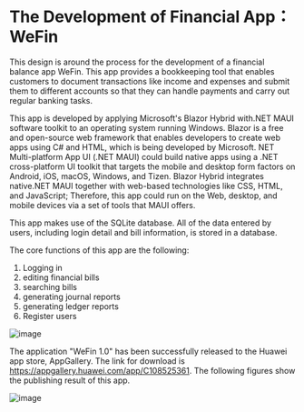 # The Development of Financial App：WeFin
This design is around the process for the development of a financial balance app WeFin.
This app provides a bookkeeping tool that enables customers to document transactions like income and expenses and submit them to different accounts so that they can handle payments and carry out regular banking tasks. 

This app is developed by applying Microsoft's Blazor Hybrid with.NET MAUI software toolkit to an operating system running Windows. Blazor is a free and open-source web framework that enables developers to create web apps using C# and HTML, which is being developed by Microsoft. NET Multi-platform App UI (.NET MAUI) could build native apps using a .NET cross-platform UI toolkit that targets the mobile and desktop form factors on Android, iOS, macOS, Windows, and Tizen. Blazor Hybrid integrates native.NET MAUI together with web-based technologies like CSS, HTML, and JavaScript; Therefore, this app could run on the Web, desktop, and mobile devices via a set of tools that MAUI offers. 

This app makes use of the SQLite database. All of the data entered by users, including login detail and bill information, is stored in a database.

 The core functions of this app are the following:
1) Logging in 
2) editing financial bills
3) searching bills
4) generating journal reports
5) generating ledger reports
6) Register users

![image](https://github.com/sharriewang2022/appDevelopment/assets/132410296/3d69775b-1ee4-4834-95fa-ec8dc022c63d)



The application "WeFin 1.0" has been successfully released to the Huawei app store, AppGallery. The link for download is https://appgallery.huawei.com/app/C108525361.
The following figures show the publishing result of this app. 

![image](https://github.com/sharriewang2022/appDevelopment/assets/132410296/53bebf6c-756c-4d3b-adaf-7561ddb7511a)

 





